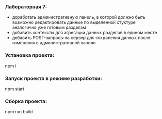 ### Лабораторная 7:
- доработать административную панель, в которой должно быть возможно редактировать данные по выделенной стуктуре аналогично уже готовым разделам
- добавить контексты для агрегации данных разделов в едином месте
- добавить POST-запросы на сервер для сохранения данных после изменения в административной панели

### Установка проекта:
npm i

### Запуск проекта в режиме разработки:
npm start

### Сборка проекта:
npm run build